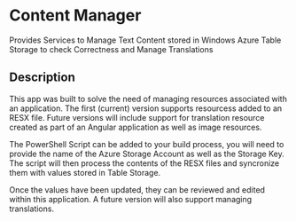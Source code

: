 # Content Manager
Provides Services to Manage Text Content stored in Windows Azure Table Storage to check Correctness and Manage Translations

## Description
This app was built to solve the need of managing resources associated with an application.  The first (current) version supports resourcess added to an RESX file.  Future versions will include support for translation resource created as part of an Angular application as well as image resources.

The PowerShell Script can be added to your build process, you will need to provide the name of the Azure Storage Account as well as the Storage Key.  The script will then process the contents of the RESX files and syncronize them with values stored in Table Storage.

Once the values have been updated, they can be reviewed and edited within this application.  A future version will also support managing translations.
